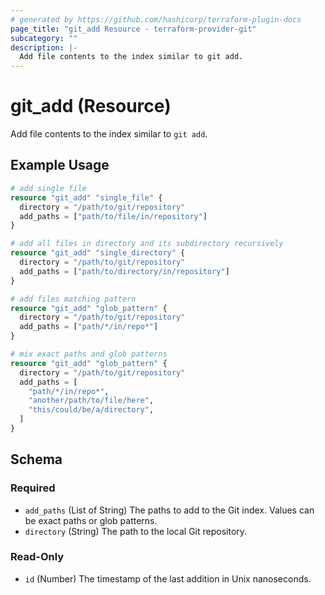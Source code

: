 ```yaml
---
# generated by https://github.com/hashicorp/terraform-plugin-docs
page_title: "git_add Resource - terraform-provider-git"
subcategory: ""
description: |-
  Add file contents to the index similar to git add.
---
```


# git_add (Resource)

Add file contents to the index similar to `git add`.

## Example Usage

```terraform
# add single file
resource "git_add" "single_file" {
  directory = "/path/to/git/repository"
  add_paths = ["path/to/file/in/repository"]
}

# add all files in directory and its subdirectory recursively
resource "git_add" "single_directory" {
  directory = "/path/to/git/repository"
  add_paths = ["path/to/directory/in/repository"]
}

# add files matching pattern
resource "git_add" "glob_pattern" {
  directory = "/path/to/git/repository"
  add_paths = ["path/*/in/repo*"]
}

# mix exact paths and glob patterns
resource "git_add" "glob_pattern" {
  directory = "/path/to/git/repository"
  add_paths = [
    "path/*/in/repo*",
    "another/path/to/file/here",
    "this/could/be/a/directory",
  ]
}
```

<!-- schema generated by tfplugindocs -->
## Schema

### Required

- `add_paths` (List of String) The paths to add to the Git index. Values can be exact paths or glob patterns.
- `directory` (String) The path to the local Git repository.

### Read-Only

- `id` (Number) The timestamp of the last addition in Unix nanoseconds.
